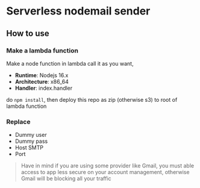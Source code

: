 # Serverless nodemail sender

## How to use

### Make a lambda function

 Make a node function in lambda call it as you want, 
 - **Runtime**: Nodejs 16.x
 - **Architecture**: x86_64
 - **Handler**: index.handler

 do `npm install`, then
 deploy this repo as zip (otherwise s3) to root of lambda function

### Replace

* Dummy user
* Dummy pass
* Host SMTP 
* Port 

> Have in mind if you are using some provider like Gmail, you must able access to app less secure on your account management, otherwise Gmail will be blocking all your traffic
